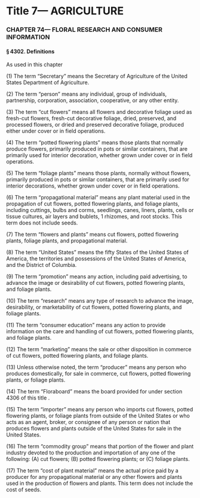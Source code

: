 
# Title 7— AGRICULTURE
### CHAPTER 74— FLORAL RESEARCH AND CONSUMER INFORMATION
#### § 4302. Definitions

As used in this chapter

(1) The term “Secretary” means the Secretary of Agriculture of the United States Department of Agriculture.

(2) The term “person” means any individual, group of individuals, partnership, corporation, association, cooperative, or any other entity.

(3) The term “cut flowers” means all flowers and decorative foliage used as fresh-cut flowers, fresh-cut decorative foliage, dried, preserved, and processed flowers, or dried and preserved decorative foliage, produced either under cover or in field operations.

(4) The term “potted flowering plants” means those plants that normally produce flowers, primarily produced in pots or similar containers, that are primarily used for interior decoration, whether grown under cover or in field operations.

(5) The term “foliage plants” means those plants, normally without flowers, primarily produced in pots or similar containers, that are primarily used for interior decorations, whether grown under cover or in field operations.

(6) The term “propagational material” means any plant material used in the propagation of cut flowers, potted flowering plants, and foliage plants, including cuttings, bulbs and corms, seedlings, canes, liners, plants, cells or tissue cultures, air layers and bublets, 1 rhizomes, and root stocks. This term does not include seeds.

(7) The term “flowers and plants” means cut flowers, potted flowering plants, foliage plants, and propagational material.

(8) The term “United States” means the fifty States of the United States of America, the territories and possessions of the United States of America, and the District of Columbia.

(9) The term “promotion” means any action, including paid advertising, to advance the image or desirability of cut flowers, potted flowering plants, and foliage plants.

(10) The term “research” means any type of research to advance the image, desirability, or marketability of cut flowers, potted flowering plants, and foliage plants.

(11) The term “consumer education” means any action to provide information on the care and handling of cut flowers, potted flowering plants, and foliage plants.

(12) The term “marketing” means the sale or other disposition in commerce of cut flowers, potted flowering plants, and foliage plants.

(13) Unless otherwise noted, the term “producer” means any person who produces domestically, for sale in commerce, cut flowers, potted flowering plants, or foliage plants.

(14) The term “Floraboard” means the board provided for under section 4306 of this title .

(15) The term “importer” means any person who imports cut flowers, potted flowering plants, or foliage plants from outside of the United States or who acts as an agent, broker, or consignee of any person or nation that produces flowers and plants outside of the United States for sale in the United States.

(16) The term “commodity group” means that portion of the flower and plant industry devoted to the production and importation of any one of the following: (A) cut flowers; (B) potted flowering plants; or (C) foliage plants.

(17) The term “cost of plant material” means the actual price paid by a producer for any propagational material or any other flowers and plants used in the production of flowers and plants. This term does not include the cost of seeds.
